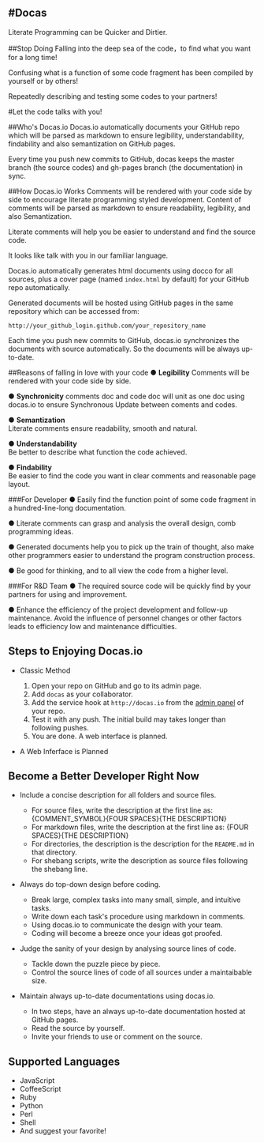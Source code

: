 #Docas
---------------------------------------
Literate Programming can be Quicker and Dirtier. 
    
    
    
##Stop Doing
Falling into the deep sea of the code，to find what you want for a long time!

Confusing what is a function of some code fragment has been compiled by yourself or by others!

Repeatedly describing and testing some codes to your partners!
    
    
#Let the code talks with you!
    
    
##Who's Docas.io
Docas.io automatically documents your GitHub repo which will be parsed as markdown to ensure 
legibility, understandability, findability and also semantization on GitHub pages.

Every time you push new commits to GitHub, docas keeps the master branch (the source codes)
and gh-pages branch (the documentation) in sync.


##How Docas.io Works
Comments will be rendered with your code side by side to encourage literate programming styled
development. Content of comments will be parsed as markdown to ensure readability, legibility, 
and also Semantization.

Literate comments will help you be easier to understand and find the source code.

It looks like talk with you in our familiar language. 

Docas.io automatically generates html documents using docco for all sources, plus a cover
page (named `index.html` by default) for your GitHub repo automatically.

Generated documents will be hosted using GitHub pages in the same repository
which can be accessed from:

    http://your_github_login.github.com/your_repository_name

Each time you push new commits to GitHub, docas.io synchronizes the documents with source 
automatically. So the documents will be always up-to-date.


##Reasons of falling in love with your code 
● __Legibility__
Comments will be rendered with your code side by side. 

● __Synchronicity__
comments doc and code doc will unit as one doc using docas.io to ensure Synchronous 
Update between coments and codes. 

● __Semantization__      
Literate comments ensure readability, smooth and natural.

● __Understandability__   
Be better to describe what function the code achieved.

● __Findability__  
Be easier to find the code you want in clear comments and reasonable page layout. 


###For  Developer 
●  Easily find the function point of some code fragment in a hundred-line-long documentation.

●  Literate comments can grasp and analysis the overall design, comb programming ideas.

● Generated documents help you to pick up the train of thought, also make other programmers easier to 
understand the program construction process.

●  Be good for thinking, and to all view the code from a higher level. 

###For  R&D Team
●  The required source code will be quickly find by your partners for using and improvement.

●  Enhance the efficiency of the project development and follow-up maintenance. Avoid the influence 
of personnel changes or other factors leads to efficiency low and maintenance difficulties.


## Steps to Enjoying Docas.io

* Classic Method
  
  1. Open your repo on GitHub and go to its admin page.
  2. Add `docas` as your collaborator.
  3. Add the service hook at `http://docas.io` from the [admin panel] of your repo.
  4. Test it with any push. The initial build may takes longer than following pushes.
  5. You are done. A web interface is planned.

[admin panel]: https://help.github.com/articles/post-receive-hooks

* A Web Inferface is Planned

## Become a Better Developer Right Now

  * Include a concise description for all folders and source files.

    + For source files, write the description at the first line as:
          {COMMENT_SYMBOL}{FOUR SPACES}{THE DESCRIPTION}
    + For markdown files, write the description at the first line as:
          {FOUR SPACES}{THE DESCRIPTION}
    + For directories, the description is the description for the `README.md` in
    that directory.
    + For shebang scripts, write the description as source files following the
    shebang line. 

  * Always do top-down design before coding.

    + Break large, complex tasks into many small, simple, and intuitive tasks.
    + Write down each task's procedure using markdown in comments.
    + Using docas.io to communicate the design with your team.
    + Coding will become a breeze once your ideas got proofed.

  * Judge the sanity of your design by analysing source lines of code.

    + Tackle down the puzzle piece by piece.
    + Control the source lines of code of all sources under a maintaibable size.

  * Maintain always up-to-date documentations using docas.io.
  
    + In two steps, have an always up-to-date documentation hosted at GitHub pages.
    + Read the source by yourself.
    + Invite your friends to use or comment on the source.

## Supported Languages

  * JavaScript
  * CoffeeScript
  * Ruby
  * Python
  * Perl
  * Shell
  * And suggest your favorite!
